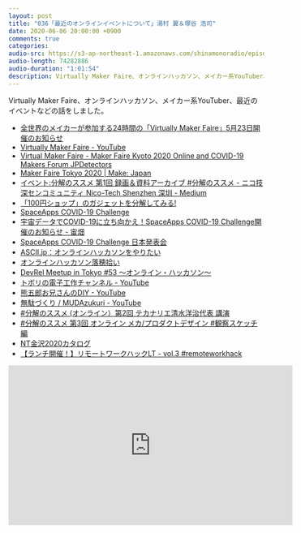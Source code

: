 ```yaml
---
layout: post
title: "036「最近のオンラインイベントについて」湯村 翼＆塚谷 浩司"
date: 2020-06-06 20:00:00 +0900
comments: true
categories:
audio-src: https://s3-ap-northeast-1.amazonaws.com/shinamonoradio/episodes/036.mp3
audio-length: 74282886
audio-duration: "1:01:54"
description: Virtually Maker Faire、オンラインハッカソン、メイカー系YouTuber、最近のイベントなどの話をしました。
---
```

Virtually Maker Faire、オンラインハッカソン、メイカー系YouTuber、最近のイベントなどの話をしました。

- [全世界のメイカーが参加する24時間の「Virtually Maker Faire」5月23日開催のお知らせ](https://makezine.jp/blog/2020/05/announcing-virtually-maker-faire.html)
- [Virtually Maker Faire - YouTube](https://www.youtube.com/playlist?list=PLwhkA66li5vDXM89Meptx7JiMCN_eYK-A)
- [Virtual Maker Faire - Maker Faire Kyoto 2020 Online and COVID-19 Makers Forum JPDetectors
](https://www.youtube.com/watch?v=UGnUSrGG63Y)
- [Maker Faire Tokyo 2020 | Make: Japan](https://makezine.jp/event/mft2020/)
- [イベント:分解のススメ 第1回 録画＆資料アーカイブ #分解のススメ - ニコ技深センコミュニティ Nico-Tech Shenzhen 深圳 - Medium](https://medium.com/ecosystembymakers/bunkai01-249ee7f3b9e6)
- [「100円ショップ」のガジェットを分解してみる!](https://www.amazon.co.jp/dp/477752101X)
- [SpaceApps COVID-19 Challenge](https://covid19.spaceappschallenge.org/)
- [宇宙データでCOVID-19に立ち向かえ！SpaceApps COVID-19 Challenge開催のお知らせ - 宙畑](https://sorabatake.jp/12514/)
- [SpaceApps COVID-19 Challenge 日本発表会](https://www.youtube.com/watch?v=2p7u8M_viJw)
- [ASCII.jp：オンラインハッカソンをやりたい](https://ascii.jp/elem/000/004/015/4015561/)
- [オンラインハッカソン落穂拾い](https://speakerdeck.com/oic0310/onlinehackathon-pickingupfallenears)
- [DevRel Meetup in Tokyo #53 〜オンライン・ハッカソン〜](https://devrel.connpass.com/event/178456/)
- [トボリの電子工作チャンネル - YouTube](https://www.youtube.com/channel/UC9aT5s4VFKwIEpW3slig_5w)
- [熊五郎お兄さんのDIY - YouTube](https://www.youtube.com/channel/UCsOQ8NbS2hCLNb2j6YYJRwA)
- [無駄づくり / MUDAzukuri - YouTube](https://www.youtube.com/user/mudadukuri)
- [#分解のススメ (オンライン）第2回 テカナリエ清水洋治代表 講演](https://bunkai02.peatix.com/view)
- [#分解のススメ 第3回 オンライン メカ/プロダクトデザイン #観察スケッチ 編](https://bunkai03.peatix.com/view)
- [NT金沢2020カタログ](http://j.nicotech.jp/ntkanazawa2020)
- [【ランチ開催！】リモートワークハックLT - vol.3 #remoteworkhack](https://protoout.connpass.com/event/178376/)



<iframe width="560" height="315" src="https://www.youtube.com/embed/rpqGJfln_4Y" frameborder="0" allowfullscreen></iframe>
